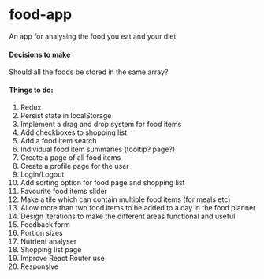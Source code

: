 # food-app
An app for analysing the food you eat and your diet

<h4>Decisions to make</h4>
<p>
    Should all the foods be stored in the same array?
</p> 

<h4>Things to do:</h4>
<ol>
    <li>Redux</li>
    <li>Persist state in localStorage</li>
    <li>Implement a drag and drop system for food items</li>
    <li>Add checkboxes to shopping list</li>
    <li>Add a food item search</li>
    <li>Individual food item summaries (tooltip? page?)</li>
    <li>Create a page of all food items</li>
    <li>Create a profile page for the user</li>
    <li>Login/Logout</li>
    <li>Add sorting option for food page and shopping list</li>
    <li>Favourite food items slider</li>
    <li>Make a tile which can contain multiple food items (for meals etc)</li>
    <li>Allow more than two food items to be added to a day in the food planner</li>
    <li>Design iterations to make the different areas functional and useful</li>
    <li>Feedback form</li>
    <li>Portion sizes</li>
    <li>Nutrient analyser</li>
    <li>Shopping list page</li>
    <li>Improve React Router use</li>
    <li>Responsive</li>
</ol>